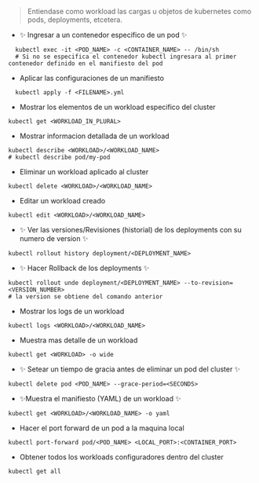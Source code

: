 > Entiendase como workload las cargas u objetos de kubernetes como pods, deployments, etcetera.

- ✨ Ingresar a un contenedor especifico de un pod ✨
```shell
  kubectl exec -it <POD_NAME> -c <CONTAINER_NAME> -- /bin/sh
  # Si no se especifica el contenedor kubectl ingresara al primer contenedor definido en el manifiesto del pod
```

- Aplicar las configuraciones de un manifiesto
```shell
  kubectl apply -f <FILENAME>.yml
```

- Mostrar los elementos de un workload especifico del cluster
```shell
kubectl get <WORKLOAD_IN_PLURAL>
```

- Mostrar informacion detallada de un workload
```shell
kubectl describe <WORKLOAD>/<WORKLOAD_NAME>
# kubectl describe pod/my-pod
```

- Eliminar un workload aplicado al cluster
```shell
kubectl delete <WORKLOAD>/<WORKLOAD_NAME>
```

- Editar un workload creado
```shell
kubectl edit <WORKLOAD>/<WORKLOAD_NAME>
```

- ✨ Ver las versiones/Revisiones (historial) de los deployments con su numero de version ✨
```shell
kubectl rollout history deployment/<DEPLOYMENT_NAME>
```

- ✨ Hacer Rollback de los deployments ✨
```shell
kubectl rollout unde deployment/<DEPLOYMENT_NAME> --to-revision=<VERSION_NUMBER>
# la version se obtiene del comando anterior
```

- Mostrar los logs de un workload
```shell
kubectl logs <WORKLOAD>/<WORKLOAD_NAME>
```

- Muestra mas detalle de un workload
```shell
kubectl get <WORKLOAD> -o wide
```

- ✨ Setear un tiempo de gracia antes de eliminar un pod del cluster ✨
```shell
kubectl delete pod <POD_NAME> --grace-period=<SECONDS>
```

- ✨Muestra el manifiesto (YAML) de un workload ✨
```shell
kubectl get <WORKLOAD>/<WORKLOAD_NAME> -o yaml
```

- Hacer el port forward de un pod a la maquina local
```shell
kubectl port-forward pod/<POD_NAME> <LOCAL_PORT>:<CONTAINER_PORT>
```

- Obtener todos los workloads configuradores dentro del cluster
```shell
kubectl get all
```